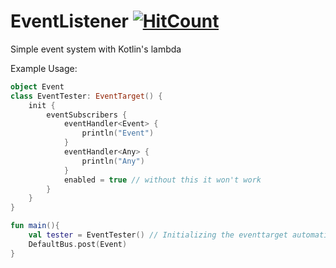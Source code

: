 # EventListener [![HitCount](http://hits.dwyl.com/Enteerman/EventListener.svg)](http://hits.dwyl.com/Enteerman/EventListener)
Simple event system with Kotlin's lambda

Example Usage:
```kotlin
object Event
class EventTester: EventTarget() {
    init {
        eventSubscribers {
            eventHandler<Event> {
                println("Event")
            }
            eventHandler<Any> {
                println("Any")
            }
            enabled = true // without this it won't work
        }
    }
}

fun main(){
    val tester = EventTester() // Initializing the eventtarget automatically subscribes it because it sets enabled to true
    DefaultBus.post(Event)
}
```
